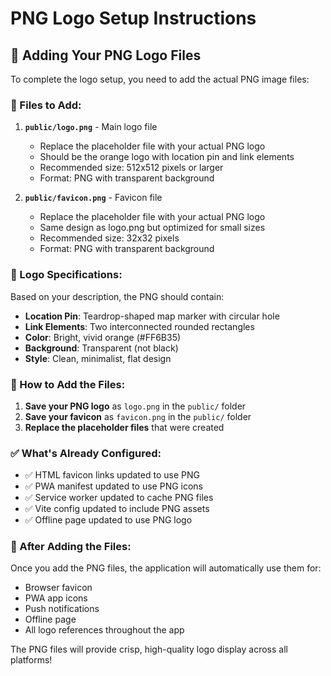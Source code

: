 # PNG Logo Setup Instructions

## 🎨 Adding Your PNG Logo Files

To complete the logo setup, you need to add the actual PNG image files:

### 📁 Files to Add:

1. **`public/logo.png`** - Main logo file
   - Replace the placeholder file with your actual PNG logo
   - Should be the orange logo with location pin and link elements
   - Recommended size: 512x512 pixels or larger
   - Format: PNG with transparent background

2. **`public/favicon.png`** - Favicon file
   - Replace the placeholder file with your actual PNG logo
   - Same design as logo.png but optimized for small sizes
   - Recommended size: 32x32 pixels
   - Format: PNG with transparent background

### 🎯 Logo Specifications:

Based on your description, the PNG should contain:
- **Location Pin**: Teardrop-shaped map marker with circular hole
- **Link Elements**: Two interconnected rounded rectangles
- **Color**: Bright, vivid orange (#FF6B35)
- **Background**: Transparent (not black)
- **Style**: Clean, minimalist, flat design

### 📱 How to Add the Files:

1. **Save your PNG logo** as `logo.png` in the `public/` folder
2. **Save your favicon** as `favicon.png` in the `public/` folder
3. **Replace the placeholder files** that were created

### ✅ What's Already Configured:

- ✅ HTML favicon links updated to use PNG
- ✅ PWA manifest updated to use PNG icons
- ✅ Service worker updated to cache PNG files
- ✅ Vite config updated to include PNG assets
- ✅ Offline page updated to use PNG logo

### 🚀 After Adding the Files:

Once you add the PNG files, the application will automatically use them for:
- Browser favicon
- PWA app icons
- Push notifications
- Offline page
- All logo references throughout the app

The PNG files will provide crisp, high-quality logo display across all platforms! 